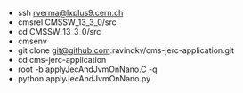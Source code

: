 * ssh rverma@lxplus9.cern.ch
* cmsrel CMSSW_13_3_0/src
* cd CMSSW_13_3_0/src
* cmsenv
* git clone git@github.com:ravindkv/cms-jerc-application.git
* cd cms-jerc-application
* root -b applyJecAndJvmOnNano.C -q 
* python applyJecAndJvmOnNano.py 
